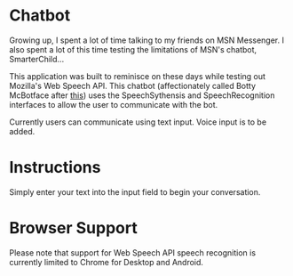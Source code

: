 # Chatbot
Growing up, I spent a lot of time talking to my friends on MSN Messenger. I also spent a lot of this time testing the limitations of MSN's chatbot, SmarterChild...

This application was built to reminisce on these days while testing out Mozilla's Web Speech API. This chatbot (affectionately called Botty McBotface after [this](https://www.bbc.com/news/uk-england-36064659)) uses the SpeechSythensis and SpeechRecognition interfaces to allow the user to communicate with the bot. 

Currently users can communicate using text input. Voice input is to be added.

# Instructions
Simply enter your text into the input field to begin your conversation.

# Browser Support
Please note that support for Web Speech API speech recognition is currently limited to Chrome for Desktop and Android.
